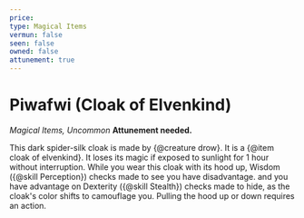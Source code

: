 ```yaml
---
price: 
type: Magical Items
vermun: false
seen: false
owned: false
attunement: true
---
```

# Piwafwi (Cloak of Elvenkind)

*Magical Items, Uncommon* **Attunement needed.**

This dark spider-silk cloak is made by {@creature drow}. It is a {@item cloak of elvenkind}. It loses its magic if exposed to sunlight for 1 hour without interruption. While you wear this cloak with its hood up, Wisdom ({@skill Perception}) checks made to see you have disadvantage. and you have advantage on Dexterity ({@skill Stealth}) checks made to hide, as the cloak's color shifts to camouflage you. Pulling the hood up or down requires an action.